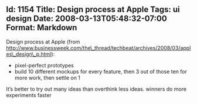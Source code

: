 Id: 1154
Title: Design process at Apple
Tags: ui design
Date: 2008-03-13T05:48:32-07:00
Format: Markdown
--------------
Design process at Apple (from
http://www.businessweek.com/the\_thread/techbeat/archives/2008/03/apples\_design\_p.html):

-   pixel-perfect prototypes
-   build 10 different mockups for every feature, then 3 out of those
    ten for more work, then settle on 1

It’s better to try out many ideas than overthink less ideas. winners do
more experiments faster
